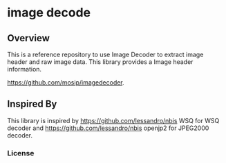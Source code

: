 # image decode
## Overview
This is a reference repository to use Image Decoder to extract image header and raw image data.
This library provides a Image header information.

https://github.com/mosip/imagedecoder.

## Inspired By
This library is inspired by https://github.com/lessandro/nbis WSQ for WSQ decoder and
https://github.com/lessandro/nbis openjp2 for JPEG2000 decoder.

### License



